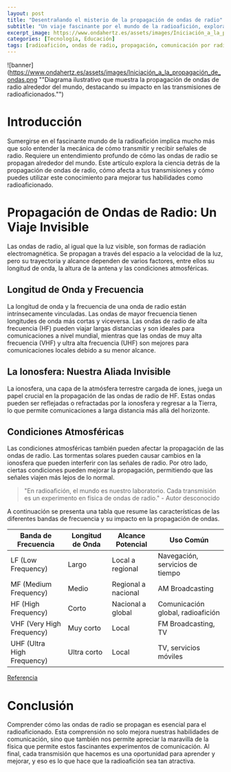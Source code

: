 ```yaml
---
layout: post
title: "Desentrañando el misterio de la propagación de ondas de radio"
subtitle: "Un viaje fascinante por el mundo de la radioafición, explorando cómo las ondas de radio viajan y afectan nuestras transmisiones"
excerpt_image: https://www.ondahertz.es/assets/images/Iniciación_a_la_propagación_de_ondas.png
categories: [Tecnología, Educación]
tags: [radioafición, ondas de radio, propagación, comunicación por radio]
---
```


![banner](https://www.ondahertz.es/assets/images/Iniciación_a_la_propagación_de_ondas.png ""Diagrama ilustrativo que muestra la propagación de ondas de radio alrededor del mundo, destacando su impacto en las transmisiones de radioaficionados."")

# Introducción
Sumergirse en el fascinante mundo de la radioafición implica mucho más que solo entender la mecánica de cómo transmitir y recibir señales de radio. Requiere un entendimiento profundo de cómo las ondas de radio se propagan alrededor del mundo. Este artículo explora la ciencia detrás de la propagación de ondas de radio, cómo afecta a tus transmisiones y cómo puedes utilizar este conocimiento para mejorar tus habilidades como radioaficionado.

# Propagación de Ondas de Radio: Un Viaje Invisible
Las ondas de radio, al igual que la luz visible, son formas de radiación electromagnética. Se propagan a través del espacio a la velocidad de la luz, pero su trayectoria y alcance dependen de varios factores, entre ellos su longitud de onda, la altura de la antena y las condiciones atmosféricas.

## Longitud de Onda y Frecuencia
La longitud de onda y la frecuencia de una onda de radio están intrínsecamente vinculadas. Las ondas de mayor frecuencia tienen longitudes de onda más cortas y viceversa. Las ondas de radio de alta frecuencia (HF) pueden viajar largas distancias y son ideales para comunicaciones a nivel mundial, mientras que las ondas de muy alta frecuencia (VHF) y ultra alta frecuencia (UHF) son mejores para comunicaciones locales debido a su menor alcance.

## La Ionosfera: Nuestra Aliada Invisible
La ionosfera, una capa de la atmósfera terrestre cargada de iones, juega un papel crucial en la propagación de las ondas de radio de HF. Estas ondas pueden ser reflejadas o refractadas por la ionosfera y regresar a la Tierra, lo que permite comunicaciones a larga distancia más allá del horizonte.

## Condiciones Atmosféricas
Las condiciones atmosféricas también pueden afectar la propagación de las ondas de radio. Las tormentas solares pueden causar cambios en la ionosfera que pueden interferir con las señales de radio. Por otro lado, ciertas condiciones pueden mejorar la propagación, permitiendo que las señales viajen más lejos de lo normal.

> "En radioafición, el mundo es nuestro laboratorio. Cada transmisión es un experimento en física de ondas de radio." - Autor desconocido

A continuación se presenta una tabla que resume las características de las diferentes bandas de frecuencia y su impacto en la propagación de ondas.

| Banda de Frecuencia | Longitud de Onda | Alcance Potencial | Uso Común |
| --- | --- | --- | --- |
| LF (Low Frequency) | Largo | Local a regional | Navegación, servicios de tiempo |
| MF (Medium Frequency) | Medio | Regional a nacional | AM Broadcasting |
| HF (High Frequency) | Corto | Nacional a global | Comunicación global, radioafición |
| VHF (Very High Frequency) | Muy corto | Local | FM Broadcasting, TV |
| UHF (Ultra High Frequency) | Ultra corto | Local | TV, servicios móviles |

[Referencia](https://www.electronics-notes.com/articles/antennas-propagation/ionospheric/overview-basics.php)

# Conclusión
Comprender cómo las ondas de radio se propagan es esencial para el radioaficionado. Esta comprensión no solo mejora nuestras habilidades de comunicación, sino que también nos permite apreciar la maravilla de la física que permite estos fascinantes experimentos de comunicación. Al final, cada transmisión que hacemos es una oportunidad para aprender y mejorar, y eso es lo que hace que la radioafición sea tan atractiva.